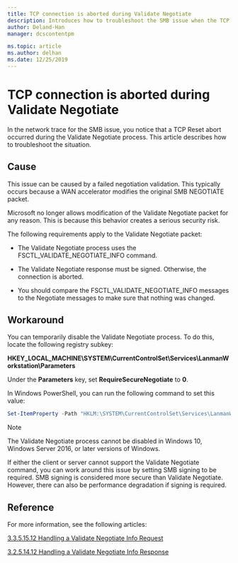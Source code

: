 ```yaml
---
title: TCP connection is aborted during Validate Negotiate
description: Introduces how to troubleshoot the SMB issue when the TCP connection is aborted during Validate Negotiate.
author: Deland-Han
manager: dcscontentpm

ms.topic: article
ms.author: delhan
ms.date: 12/25/2019
---
```


# TCP connection is aborted during Validate Negotiate

In the network trace for the SMB issue, you notice that a TCP Reset abort occurred during the Validate Negotiate process. This article describes how to troubleshoot the situation.

## Cause

This issue can be caused by a failed negotiation validation. This typically occurs because a WAN accelerator modifies the original SMB NEGOTIATE packet.

Microsoft no longer allows modification of the Validate Negotiate packet for any reason. This is because this behavior creates a serious security risk.

The following requirements apply to the Validate Negotiate packet:

- The Validate Negotiate process uses the FSCTL\_VALIDATE\_NEGOTIATE\_INFO command.

- The Validate Negotiate response must be signed. Otherwise, the connection is aborted.

- You should compare the FSCTL\_VALIDATE\_NEGOTIATE\_INFO messages to the Negotiate messages to make sure that nothing was changed.

## Workaround

You can temporarily disable the Validate Negotiate process. To do this, locate the following registry subkey:

**HKEY\_LOCAL\_MACHINE\\SYSTEM\\CurrentControlSet\\Services\\LanmanWorkstation\\Parameters**

Under the **Parameters** key, set **RequireSecureNegotiate** to **0**.

In Windows PowerShell, you can run the following command to set this value:

```PowerShell
Set-ItemProperty -Path "HKLM:\SYSTEM\CurrentControlSet\Services\LanmanWorkstation\Parameters" RequireSecureNegotiate -Value 0 -Force
```

> [!NOTE]
> The Validate Negotiate process cannot be disabled in Windows 10, Windows Server 2016, or later versions of Windows.

If either the client or server cannot support the Validate Negotiate command, you can work around this issue by setting SMB signing to be required. SMB signing is considered more secure than Validate Negotiate. However, there can also be performance degradation if signing is required.

## Reference

For more information, see the following articles:

[3.3.5.15.12 Handling a Validate Negotiate Info Request](https://docs.microsoft.com/openspecs/windows_protocols/ms-smb2/0b7803eb-d561-48a4-8654-327803f59ec6)

[3.2.5.14.12 Handling a Validate Negotiate Info Response](https://docs.microsoft.com/openspecs/windows_protocols/ms-smb2/6a5bc90d-3c08-4498-905b-e7dab30b2e0e)
